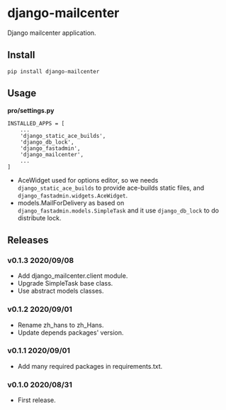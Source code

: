 # django-mailcenter

Django mailcenter application.

## Install

```
pip install django-mailcenter
```

## Usage

**pro/settings.py**

```
INSTALLED_APPS = [
    ...
    'django_static_ace_builds',
    'django_db_lock',
    'django_fastadmin',
    'django_mailcenter',
    ...
]
```

- AceWidget used for options editor, so we needs `django_static_ace_builds` to provide ace-builds static files, and `django_fastadmin.widgets.AceWidget`.
- models.MailForDelivery as based on `django_fastadmin.models.SimpleTask` and it use `django_db_lock` to do distribute lock.


## Releases

### v0.1.3 2020/09/08

- Add django_mailcenter.client module.
- Upgrade SimpleTask base class.
- Use abstract models classes.

### v0.1.2 2020/09/01

- Rename zh_hans to zh_Hans.
- Update depends packages' version.

### v0.1.1 2020/09/01

- Add many required packages in requirements.txt.

### v0.1.0 2020/08/31

- First release.
